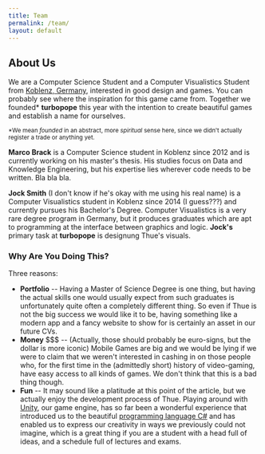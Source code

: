 ```yaml
---
title: Team
permalink: /team/
layout: default
---
```


## About Us

We are a Computer Science Student and a Computer Visualistics Student from [Koblenz, Germany](https://www.google.de/maps/place/Koblenz/@50.3454273,7.5885547,12z/), interested in good design and games. You can probably see where the inspiration for this game came from. Together we founded\* **turbopope** this year with the intention to create beautiful games and establish a name for ourselves.

<small>\*We mean *founded* in an abstract, more *spiritual* sense here, since we didn't actually register a trade or anything yet.</small>

**Marco Brack** is a Computer Science student in Koblenz since 2012 and is currently working on his master's thesis. His studies focus on Data and Knowledge Engineering, but his expertise lies wherever code needs to be written. Bla bla bla.

**Jock Smith** (I don't know if he's okay with me using his real name) is a Computer Visualistics student in Koblenz since 2014 (I guess???) and currently pursues his Bachelor's Degree. Computer Visualistics is a very rare degree program in Germany, but it produces graduates which are apt to programming at the interface between graphics and logic. **Jock's** primary task at **turbopope** is designung Thue's visuals.


### Why Are You Doing This?

Three reasons:

* **Portfolio** -- Having a Master of Science Degree is one thing, but having the actual skills one would usually expect from such graduates is unfortunately quite often a completely different thing. So even if Thue is not the big success we would like it to be, having something like a modern app and a fancy website to show for is certainly an asset in our future CVs.
* **Money** \$\$\$ -- (Actually, those should probably be euro-signs, but the dollar is more iconic) Mobile Games are big and we would be lying if we were to claim that we weren't interested in cashing in on those people who, for the first time in the (admittedly short) history of video-gaming, have easy access to all kinds of games. We don't think that this is a bad thing though.
* **Fun** -- It may sound like a platitude at this point of the article, but we actually enjoy the development process of Thue. Playing around with [Unity](https://unity3d.com/), our game engine, has so far been a wonderful experience that introduced us to the beautiful [programming language C#](https://en.wikipedia.org/wiki/C_Sharp_(programming_language)) and has enabled us to express our creativity in ways we previously could not imagine, which is a great thing if you are a student with a head full of ideas, and a schedule full of lectures and exams.
